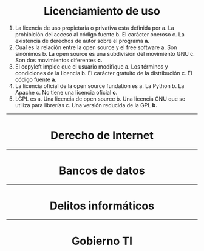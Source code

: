 <h1 align="center">Licenciamiento de uso</h1>

1. La licencia de uso propietaria o privativa esta definida por
   a. La prohibición del acceso al código fuente
   b. El carácter oneroso
   c. La existencia de derechos de autor sobre el programa
   **a.**
2. Cual es la relación entre la open source y el free software
   a. Son sinónimos
   b. La open source es una subdivisión del movimiento GNU
   c. Son dos movimientos diferentes
   **c.**
3. El copyleft impide que el usuario modifique
   a. Los términos y condiciones de la licencia
   b. El carácter gratuito de la distribución
   c. El código fuente
   **a.**
4. La licencia oficial de la open source fundation es
   a. La Python
   b. La Apache
   c. No tiene una licencia oficial
   **c.**
5. LGPL es
   a. Una licencia de open source
   b. Una licencia GNU que se utiliza para librerías
   c. Una versión reducida de la GPL
   **b.**

---

<h1 align="center">Derecho de Internet</h1>

---

<h1 align="center">Bancos de datos</h1>

---

<h1 align="center">Delitos informáticos</h1>

---

<h1 align="center">Gobierno TI</h1>
